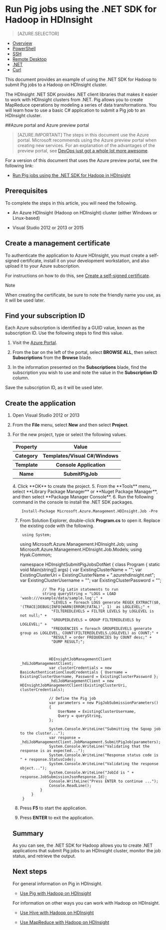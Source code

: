 <properties
   pageTitle="Use Hadoop Pig with .NET in HDInsight | Microsoft Azure"
   description="Learn how to use the .NET SDK for Hadoop to submit Pig jobs to Hadoop on HDInsight."
   services="hdinsight"
   documentationCenter=".net"
   authors="Blackmist"
   manager="paulettm"
   editor="cgronlun"
   tags="azure-portal"/>

<tags
   ms.service="hdinsight"
   ms.devlang="dotnet"
   ms.topic="article"
   ms.tgt_pltfrm="na"
   ms.workload="big-data"
   ms.date="12/04/2015"
   ms.author="larryfr"/>

# Run Pig jobs using the .NET SDK for Hadoop in HDInsight
> [AZURE.SELECTOR]
- [Overview](../articles/hdinsight/hdinsight-use-pig.md)
- [PowerShell](../articles/hdinsight/hdinsight-hadoop-use-pig-powershell.md)
- [SSH](../articles/hdinsight/hdinsight-hadoop-use-pig-ssh.md)
- [Remote Desktop](../articles/hdinsight/hdinsight-hadoop-use-pig-remote-desktop.md)
- [.NET](../articles/hdinsight/hdinsight-hadoop-use-pig-dotnet-sdk.md)
- [Curl](../articles/hdinsight/hdinsight-hadoop-use-pig-curl.md)


This document provides an example of using the .NET SDK for Hadoop to submit Pig jobs to a Hadoop on HDInsight cluster.

The HDInsight .NET SDK provides .NET client libraries that makes it easier to work with HDInsight clusters from .NET. Pig allows you to create MapReduce operations by modeling a series of data transformations. You will learn how to use a basic C# application to submit a Pig job to an HDInsight cluster.

##Azure portal and Azure preview portal

> [AZURE.IMPORTANT] The steps in this document use the Azure portal. Microsoft recommends using the Azure preview portal when creating new services. For an explanation of the advantages of the preview portal, see [DevOps just got a whole lot more awesome](https://azure.microsoft.com/overview/preview-portal/). 

For a version of this document that uses the Azure preview portal, see the following link:

* [Run Pig jobs using the .NET SDK for Hadoop in HDInsight](hdinsight-hadoop-use-pig-dotnet-sdk-v1.md)

## <a id="prereq"></a>Prerequisites
To complete the steps in this article, you will need the following.

* An Azure HDInsight (Hadoop on HDInsight) cluster (either Windows or Linux-based)

* Visual Studio 2012 or 2013 or 2015


## <a id="certificate"></a>Create a management certificate
To authenticate the application to Azure HDInsight, you must create a self-signed certificate, install it on your development workstation, and also upload it to your Azure subscription.

For instructions on how to do this, see [Create a self-signed certificate](http://go.microsoft.com/fwlink/?LinkId=511138).

> [!NOTE]
> When creating the certificate, be sure to note the friendly name you use, as it will be used later.
> 
> 
## <a id="subscriptionid"></a>Find your subscription ID
Each Azure subscription is identified by a GUID value, known as the subscription ID. Use the following steps to find this value.

1. Visit the [Azure Portal](https://portal.azure.com/).

2. From the bar on the left of the portal, select **BROWSE ALL**, then select **Subscriptions** from the **Browse** blade.

3. In the information presented on the **Subscriptions** blade, find the subscription you wish to use and note the value in the **Subscription ID** column.


Save the subscription ID, as it will be used later.

## <a id="create"></a>Create the application
1. Open Visual Studio 2012 or 2013
2. From the **File** menu, select **New** and then select **Project**.
3. For the new project, type or select the following values.

    <table>
 <tr>
 <th>Property</th>
 <th>Value</th>
 </tr>
 <tr>
 <th>Category</th>
 <th>Templates/Visual C#/Windows</th>
 </tr>
 <tr>
 <th>Template</th>
 <th>Console Application</th>
 </tr>
 <tr>
 <th>Name</th>
 <th>SubmitPigJob</th>
 </tr>
 </table>4. Click **OK** to create the project.
5. From the **Tools** menu, select **Library Package Manager** or **Nuget Package Manager**, and then select **Package Manager Console**.
6. Run the following command in the console to install the .NET SDK packages.

        Install-Package Microsoft.Azure.Management.HDInsight.Job -Pre
7. From Solution Explorer, double-click **Program.cs** to open it. Replace the existing code with the following.

        using System;
     using Microsoft.Azure.Management.HDInsight.Job;
     using Microsoft.Azure.Management.HDInsight.Job.Models;
     using Hyak.Common;

     namespace HDInsightSubmitPigJobsDotNet
     {
         class Program
         {
             static void Main(string[] args)
             {
                 var ExistingClusterName = "<HDInsightClusterName>";
                 var ExistingClusterUri = ExistingClusterName + ".azurehdinsight.net";
                 var ExistingClusterUsername = "<HDInsightClusterHttpUsername>";
                 var ExistingClusterPassword = "<HDInsightClusterHttpUserPassword>";

                 // The Pig Latin statements to run
                 string queryString = "LOGS = LOAD 'wasb:///example/data/sample.log';" +
                     "LEVELS = foreach LOGS generate REGEX_EXTRACT($0, '(TRACE|DEBUG|INFO|WARN|ERROR|FATAL)', 1)  as LOGLEVEL;" +
                     "FILTEREDLEVELS = FILTER LEVELS by LOGLEVEL is not null;" +
                     "GROUPEDLEVELS = GROUP FILTEREDLEVELS by LOGLEVEL;" +
                     "FREQUENCIES = foreach GROUPEDLEVELS generate group as LOGLEVEL, COUNT(FILTEREDLEVELS.LOGLEVEL) as COUNT;" +
                     "RESULT = order FREQUENCIES by COUNT desc;" +
                     "DUMP RESULT;";



                    HDInsightJobManagementClient _hdiJobManagementClient;
                    var clusterCredentials = new BasicAuthenticationCloudCredentials { Username = ExistingClusterUsername, Password = ExistingClusterPassword };
                    _hdiJobManagementClient = new HDInsightJobManagementClient(ExistingClusterUri, clusterCredentials);

                    // Define the Pig job
                    var parameters = new PigJobSubmissionParameters()
                    {
                        UserName = ExistingClusterUsername,
                        Query = queryString,
                    };

                    System.Console.WriteLine("Submitting the Sqoop job to the cluster...");
                    var response = _hdiJobManagementClient.JobManagement.SubmitPigJob(parameters);
                    System.Console.WriteLine("Validating that the response is as expected...");
                    System.Console.WriteLine("Response status code is " + response.StatusCode);
                    System.Console.WriteLine("Validating the response object...");
                    System.Console.WriteLine("JobId is " + response.JobSubmissionJsonResponse.Id);
                    Console.WriteLine("Press ENTER to continue ...");
                    Console.ReadLine();
                }
            }
        }

1. Press **F5** to start the application.
2. Press **ENTER** to exit the application.

## <a id="summary"></a>Summary
As you can see, the .NET SDK for Hadoop allows you to create .NET applications that submit Pig jobs to an HDInsight cluster, monitor the job status, and retrieve the output.

## <a id="nextsteps"></a>Next steps
For general information on Pig in HDInsight.

* [Use Pig with Hadoop on HDInsight](hdinsight-use-pig.md)

For information on other ways you can work with Hadoop on HDInsight.

* [Use Hive with Hadoop on HDInsight](hdinsight-use-hive.md)

* [Use MapReduce with Hadoop on HDInsight](hdinsight-use-mapreduce.md)


[preview-portal]: https://portal.azure.com/